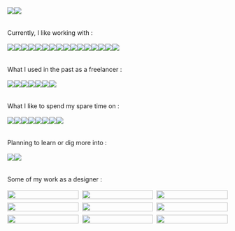 <style>    
  div[dir=auto]:nth-of-type(6){
    display: grid;
    grid-template-columns: repeat(3, 1fr);
    gap: 8px;
    width: 100%;
  }
</style>
<div style="display:flex;">
  <img src="https://github-readme-stats.vercel.app/api/top-langs/?username=ask0ldd&layout=compact">
  <img src="https://github-readme-stats.vercel.app/api?username=ask0ldd&show_icons=true&hide_border=false&line_height=20&title_color=2d5ded&show_owner=trues&hide_rank=true&number_format=long&hide=stars">
</div>
<br>
<br>
Currently, I like working with :
<br><br>
<div style="display:flex;">
  <img src="https://img.shields.io/static/v1?label=&message=React&color=0088CC&logo=React&logoColor=white&style=flat-square">
  <img src="https://img.shields.io/static/v1?label=&message=Angular&color=D70040&logo=Angular&logoColor=white&style=flat-square">
  <img src="https://img.shields.io/static/v1?label=&message=Vite%20JS&color=646CFF&logo=Vite&logoColor=white&style=flat-square">
  <img src="https://img.shields.io/static/v1?label=&message=Redux&color=764ABC&logo=Redux&logoColor=white&style=flat-square">
  <img src="https://img.shields.io/static/v1?label=&message=Jest&color=C21325&logo=Jest&logoColor=white&style=flat-square">
  <img src="https://img.shields.io/static/v1?label=&message=Typescript&color=0088CC&logo=Typescript&logoColor=white&style=flat-square">
  <img src="https://img.shields.io/static/v1?label=&message=Sass&color=CC6699&logo=Sass&logoColor=white&style=flat-square">
  <img src="https://img.shields.io/static/v1?label=&message=Figma&color=F24E1E&logo=figma&logoColor=white&style=flat-square">
  <img src="https://img.shields.io/static/v1?label=&message=NodeJS&color=339933&logo=nodedotjs&logoColor=white&style=flat-square">
  <img src="https://img.shields.io/static/v1?label=&message=Sequelize&color=004B49&logo=Sequelize&logoColor=white&style=flat-square">
  <img src="https://img.shields.io/static/v1?label=&message=SQLite&color=8C92AC&logo=SQLite&logoColor=white&style=flat-square">
  <img src="https://img.shields.io/static/v1?label=&message=MongoDB&color=47A248&logo=mongoDB&logoColor=white&style=flat-square">
  <img src="https://img.shields.io/static/v1?label=&message=ExpressJS&color=000000&logo=express&logoColor=white&style=flat-square">
  <img src="https://img.shields.io/static/v1?label=&message=Git&color=F05032&logo=Git&logoColor=white&style=flat-square">
  <img src="https://img.shields.io/static/v1?label=&message=Docker&color=086DD7&logo=Docker&logoColor=white&style=flat-square">
  <img src="https://img.shields.io/static/v1?label=&message=Puppeteer&color=40B5A4&logo=puppeteer&logoColor=white&style=flat-square">
</div>
<br>
<br>
What I used in the past as a freelancer : 
<br><br>
<div style="display:flex;">
  <img src="https://img.shields.io/static/v1?label=&message=PHP&color=777BB4&logo=php&logoColor=white&style=flat-square">
  <img src="https://img.shields.io/static/v1?label=&message=Laravel&color=FF2D20&logo=Laravel&logoColor=white&style=flat-square">
  <img src="https://img.shields.io/static/v1?label=&message=MySQL&color=4169E1&logo=MySQL&logoColor=white&style=flat-square">
  <img src="https://img.shields.io/static/v1?label=&message=Codeigniter&color=EF4223&logo=Codeigniter&logoColor=white&style=flat-square">
  <img src="https://img.shields.io/static/v1?label=&message=XAMPP&color=FB7A24&logo=xampp&logoColor=white&style=flat-square">
  <img src="https://img.shields.io/static/v1?label=&message=After Effects&color=9999FF&logo=adobeaftereffects&logoColor=white&style=flat-square">
  <img src="https://img.shields.io/static/v1?label=&message=Blender&color=F5792A&logo=blender&logoColor=white&style=flat-square">
</div>
<br>
<br>
What I like to spend my spare time on : 
<br><br>
<div style="display:flex;">
  <img src="https://img.shields.io/static/v1?label=&message=CSharp&color=239120&logo=CSharp&logoColor=white&style=flat-square">
  <img src="https://img.shields.io/static/v1?label=&message=Three.js&color=000000&logo=threedotjs&logoColor=white&style=flat-square">
  <img src="https://img.shields.io/static/v1?label=&message=Python&color=3776AB&logo=Python&logoColor=white&style=flat-square">
  <img src="https://img.shields.io/static/v1?label=&message=Arduino&color=00979D&logo=Arduino&logoColor=white&style=flat-square">
  <img src="https://img.shields.io/static/v1?label=&message=OpenCV&color=5C3EE8&logo=OpenCV&logoColor=white&style=flat-square">
  <img src="https://img.shields.io/static/v1?label=&message=Unity3D&color=FFFFFF&logo=unity&logoColor=black&style=flat-square">
  <img src="https://img.shields.io/static/v1?label=&message=OpenGL&color=5586A4&logo=opengl&logoColor=white&style=flat-square">
  <img src="https://img.shields.io/static/v1?label=&message=AWS&color=232F3E&logo=amazonaws&logoColor=white&style=flat-square">
</div>
<br>
<br>
Planning to learn or dig more into : 
<br><br>
<div style="display:flex;">
  <img src="https://img.shields.io/static/v1?label=&message=Rust&color=000000&logo=rust&logoColor=white&style=flat-square">
  <img src="https://img.shields.io/static/v1?label=&message=Flask&color=000000&logo=flask&logoColor=white&style=flat-square">
</div>
<br><br>
Some of my work as a designer :
<br><br>
<div style="display:grid; grid-template-columns: repeat(3, 1fr); gap:8px; width: 100%;">
  <img style="width:100%;" src="https://cdn.dribbble.com/users/12159136/screenshots/19030886/media/f8cae64c9327df5000a218e25053807b.jpg?compress=1&resize=1000x750&vertical=top">
  <img style="width:100%;" src="https://cdn.dribbble.com/users/12159136/screenshots/18926904/media/d75fbf18bb718d67567658574da1b8c5.jpg?compress=1&resize=1000x750&vertical=top">
  <img style="width:100%;" src="https://cdn.dribbble.com/users/12159136/screenshots/18554462/media/6fc50b617bebd40ecb1a4260a7880617.png?compress=1&resize=1000x750&vertical=top">
  <img style="width:100%;" src="https://cdn.dribbble.com/users/12159136/screenshots/18518599/media/935307216eebd7724134a06ded70ee70.png?compress=1&resize=1000x750&vertical=top">
  <img style="width:100%;" src="https://cdn.dribbble.com/users/12159136/screenshots/18518589/media/bd1fa3c37d1788038836dbac17984c06.png?compress=1&resize=1000x750&vertical=top">
  <img style="width:100%;" src="https://cdn.dribbble.com/users/12159136/screenshots/18736417/media/ae4868701c568da977a6ccf41947a103.jpg?compress=1&resize=1000x750&vertical=top">
  <img style="width:100%;" src="https://cdn.dribbble.com/users/12159136/screenshots/19362674/media/4a30ff49544e8070c12b2390618cb167.jpg?compress=1&resize=1000x750&vertical=top">
  <img style="width:100%;" src="https://cdn.dribbble.com/users/12159136/screenshots/19318849/media/a7ff4fac6f8d413c7672d15699dc9b61.jpg?compress=1&resize=1000x750&vertical=top">
  <img style="width:100%;" src="https://cdn.dribbble.com/users/12159136/screenshots/19104340/media/c2074ed18ce4d622679ec421d98fb868.jpg?compress=1&resize=1000x750&vertical=top">
</div>
